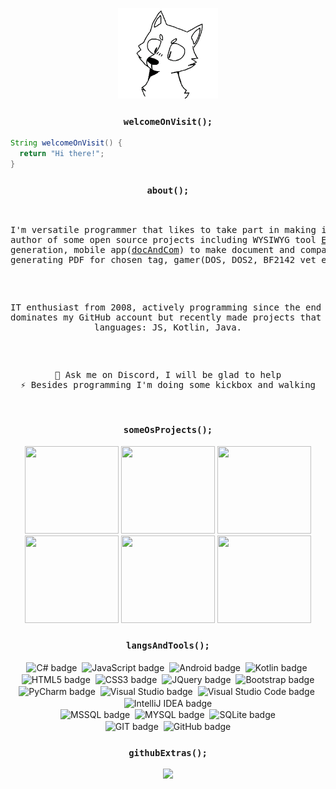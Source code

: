 <!--
- 🔭 I’m currently working on ...
- 🌱 I’m currently learning ...
- 👯 I’m looking to collaborate on ...
- 🤔 I’m looking for help with ...
- 💬 Ask me about ...
- ⚡ Fun fact: ...
- 🤔 I’m looking for help with ...
- 👯 I’m looking to collaborate on ...
-->

<p align="center">
  <img src="https://raw.githubusercontent.com/trolit/trolit/master/img/wolf_anim_t.gif" height="145"/>
</p>
<!-- source: https://cdn2.scratch.mit.edu/get_image/gallery/5079277_200x130.png -->

<h3 align="center">
  <code align="center">welcomeOnVisit();</code>
</h3>
  
```java
String welcomeOnVisit() { 
  return "Hi there!";
}
```

<h3 align="center">
  <code align="center">about();</code>
</h3>

<pre>
<p align="center">
I'm versatile programmer that likes to take part in making interesting projects,
author of some open source projects including WYSIWYG tool <a href="https://trolit.github.io/EzGitDoc/">EzGitDoc</a> for .md docs 
generation, mobile app(<a href="https://github.com/trolit/document-and-compare">docAndCom</a>) to make document and comparise changes easier
generating PDF for chosen tag, gamer(DOS, DOS2, BF2142 vet etc.), <a href="https://youtu.be/Y1UiD2sxoWo?list=PLCrKXyV2OjXiChtGSzLIQ4RHKvlzEdjnC">musicoholic</a>.
</p>
<p align="center">
IT enthusiast from 2008, actively programming since the end of the 2017. C# 
dominates my GitHub account but recently made projects that use other 
languages: JS, Kotlin, Java.
</p>
<p align="center">
💬 Ask me on Discord, I will be glad to help
⚡ Besides programming I'm doing some kickbox and walking
</p>
</pre>

<h3 align="center">
  <code align="center">someOsProjects();</code>
</h3>

<p align="center">
   <kbd><a href="https://github.com/trolit/Wordally"><img src="https://trolit.github.io/images/wordally-cover.png" width="150" height="140"/></a></kbd>
   <kbd><a href="https://github.com/trolit/Wordally"><img src="https://trolit.github.io/images/3vry-cover.png" width="150" height="140"/></a></kbd>
   <kbd><a href="https://github.com/trolit/Wordally"><img src="https://trolit.github.io/images/docAndCom-cover.png" width="150" height="140"/></a></kbd> <br/>
   <kbd><a href="https://github.com/trolit/Wordally"><img src="https://trolit.github.io/images/sShuffler-cover.PNG" width="150" height="140"/></a></kbd>
   <kbd><a href="https://github.com/trolit/Wordally"><img src="https://trolit.github.io/images/ezGitDoc-cover.png" width="150" height="140"/></a></kbd>
   <kbd><a href="https://github.com/trolit/Wordally"><img src="https://trolit.github.io/images/projectZero-square.jpg" width="150" height="140"/></a></kbd>
</p>

<h3 align="center">
  <code align="center">langsAndTools();</code>
</h3>

<p align="center">
<img align="center" src="https://img.shields.io/badge/-C%23-black?logo=c%20sharp&style=social" alt="C# badge"/>&nbsp; <img align="center" src="https://img.shields.io/badge/-JavaScript-black?logo=javascript&style=social" alt="JavaScript badge"/>&nbsp; <img align="center" src="https://img.shields.io/badge/-Android-black?logo=android&style=social" alt="Android badge"/>&nbsp; <img align="center" src="https://img.shields.io/badge/-Kotlin-black?logo=kotlin&style=social" alt="Kotlin badge"/>&nbsp; <img align="center" src="https://img.shields.io/badge/-HTML5-black?logo=html5&style=social" alt="HTML5 badge"/>&nbsp; <img align="center" src="https://img.shields.io/badge/-CSS3-black?logo=css3&style=social" alt="CSS3 badge"/>&nbsp; <img align="center" src="https://img.shields.io/badge/-jQuery-black?logo=jquery&style=social" alt="JQuery badge"/>&nbsp; <img align="center" src="https://img.shields.io/badge/-Bootstrap-black?logo=bootstrap&style=social" alt="Bootstrap badge"/> <br/>
<!-- IDE -->
<img align="center" src="https://img.shields.io/badge/-PyCharm-black?logo=pycharm&style=social" alt="PyCharm badge"/>&nbsp; <img align="center" src="https://img.shields.io/badge/-Visual%20Studio-black?logo=visual%20studio&style=social" alt="Visual Studio badge"/>&nbsp; <img align="center" src="https://img.shields.io/badge/-Visual%20Studio%20Code-black?logo=visual%20studio%20code&style=social" alt="Visual Studio Code badge"/>&nbsp; <img align="center" src="https://img.shields.io/badge/-IntelliJ%20IDEA-black?logo=intellij%20idea&style=social" alt="IntelliJ IDEA badge"/> <br/>
<!-- DB -->
<img align="center" src="https://img.shields.io/badge/-MSSQL-black?logo=microsoft%20sql%20server&style=social" alt="MSSQL badge"/>&nbsp; <img align="center" src="https://img.shields.io/badge/-MySQL-black?logo=mysql&style=social" alt="MYSQL badge"/>&nbsp; <img align="center" src="https://img.shields.io/badge/-SQLite-black?logo=sqlite&style=social" alt="SQLite badge"/> <br/>
<!-- Git -->
<img align="center" src="https://img.shields.io/badge/-Git-black?logo=git&style=social" alt="GIT badge"/>&nbsp; <img align="center" src="https://img.shields.io/badge/-GitHub-black?logo=github&style=social" alt="GitHub badge"/>
</p>

<h3 align="center">
  <code align="center">githubExtras();</code>
</h3>

<p align="center">
  <img src="https://github-readme-stats.vercel.app/api/top-langs/?username=trolit&layout=compact&theme=graywhite"/>
</p>
